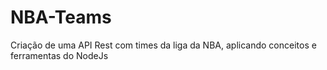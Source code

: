 # NBA-Teams
Criação de uma API Rest com times da liga da NBA, aplicando conceitos e ferramentas do NodeJs
